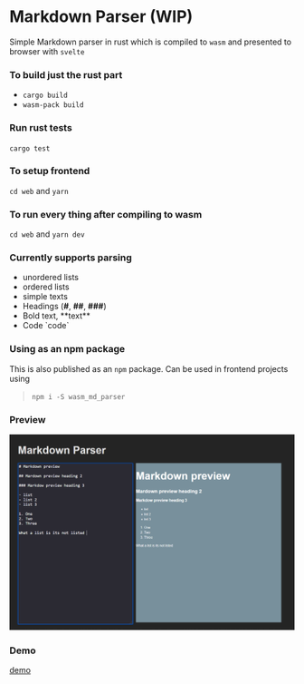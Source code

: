 # Markdown Parser (WIP)

Simple Markdown parser in rust which is compiled to `wasm` and presented to browser with `svelte`

### To build just the rust part

- `cargo build`
- `wasm-pack build`

### Run rust tests

`cargo test`

### To setup frontend

`cd web` and `yarn`

### To run every thing after compiling to wasm

`cd web` and `yarn dev`

### Currently supports parsing

- unordered lists
- ordered lists
- simple texts
- Headings (**#**, **##**, **###**)
- Bold text, \*\*text\*\*
- Code \`code\`

### Using as an npm package

This is also published as an `npm` package. Can be used in frontend projects using

> `npm i -S wasm_md_parser`

### Preview

![preview](./web/public/demo.png "Preview")

### Demo

[demo](https://manishsingh10895.github.io/markdown-parser-rust)

